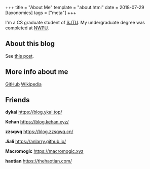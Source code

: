 +++
title = "About Me"
template = "about.html"
date = 2018-07-29
[taxonomies]
tags = ["meta"]
+++

I'm a CS graduate student of [SJTU](https://www.sjtu.edu.cn/). My undergraduate degree was completed at [NWPU](http://www.nwpu.edu.cn).
<!-- more -->

## About this blog

See [this post](@/first-blog.md).

## More info about me

[GitHub](https://github.com/peng1999)
[Wikipedia](https://zh.wikipedia.org/wiki/User:Pg999w)

## Friends

**dykai** <https://blog.ykai.top/>

**Kehan** <https://blog.kehan.xyz/>

**zzsqwq** <https://blog.zzsqwq.cn/>

**Jiali** <https://anlarry.github.io/>

**Macromogic** <https://macromogic.xyz>

**haotian** <https://thehaotian.com/>
